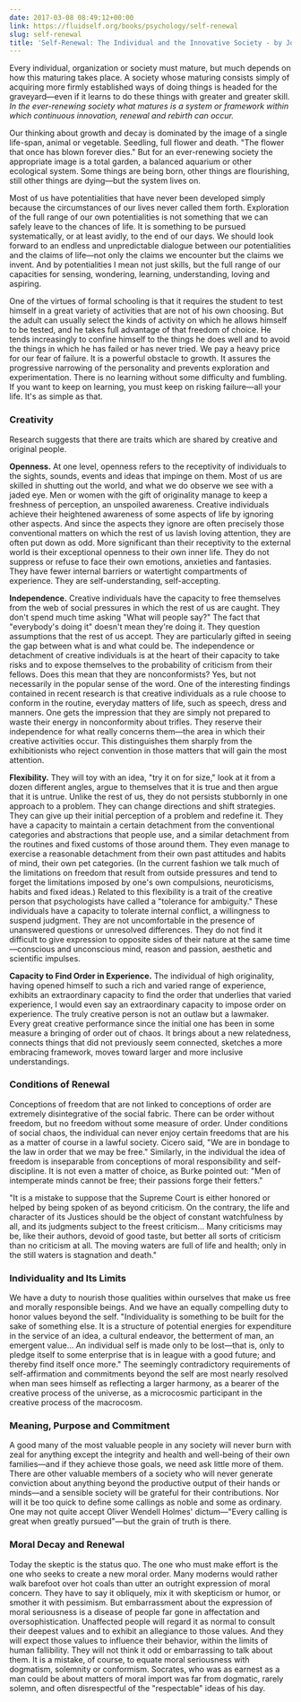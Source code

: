 ```yaml
---
date: 2017-03-08 08:49:12+00:00
link: https://fluidself.org/books/psychology/self-renewal
slug: self-renewal
title: 'Self-Renewal: The Individual and the Innovative Society - by John W. Gardner'
---
```


Every individual, organization or society must mature, but much depends on how this maturing takes place. A society whose maturing consists simply of acquiring more firmly established ways of doing things is headed for the graveyard—even if it learns to do these things with greater and greater skill. _In the ever-renewing society what matures is a system or framework within which continuous innovation, renewal and rebirth can occur._

Our thinking about growth and decay is dominated by the image of a single life-span, animal or vegetable. Seedling, full flower and death. "The flower that once has blown forever dies." But for an ever-renewing society the appropriate image is a total garden, a balanced aquarium or other ecological system. Some things are being born, other things are flourishing, still other things are dying—but the system lives on.

Most of us have potentialities that have never been developed simply because the circumstances of our lives never called them forth. Exploration of the full range of our own potentialities is not something that we can safely leave to the chances of life. It is something to be pursued systematically, or at least avidly, to the end of our days. We should look forward to an endless and unpredictable dialogue between our potentialities and the claims of life—not only the claims we encounter but the claims we invent. And by potentialities I mean not just skills, but the full range of our capacities for sensing, wondering, learning, understanding, loving and aspiring.

One of the virtues of formal schooling is that it requires the student to test himself in a great variety of activities that are not of his own choosing. But the adult can usually select the kinds of activity on which he allows himself to be tested, and he takes full advantage of that freedom of choice. He tends increasingly to confine himself to the things he does well and to avoid the things in which he has failed or has never tried. We pay a heavy price for our fear of failure. It is a powerful obstacle to growth. It assures the progressive narrowing of the personality and prevents exploration and experimentation. There is no learning without some difficulty and fumbling. If you want to keep on learning, you must keep on risking failure—all your life. It's as simple as that.

### Creativity

Research suggests that there are traits which are shared by creative and original people.

**Openness.** At one level, openness refers to the receptivity of individuals to the sights, sounds, events and ideas that impinge on them. Most of us are skilled in shutting out the world, and what we do observe we see with a jaded eye. Men or women with the gift of originality manage to keep a freshness of perception, an unspoiled awareness. Creative individuals achieve their heightened awareness of some aspects of life by ignoring other aspects. And since the aspects they ignore are often precisely those conventional matters on which the rest of us lavish loving attention, they are often put down as odd. More significant than their receptivity to the external world is their exceptional openness to their own inner life. They do not suppress or refuse to face their own emotions, anxieties and fantasies. They have fewer internal barriers or watertight compartments of experience. They are self-understanding, self-accepting.

**Independence.** Creative individuals have the capacity to free themselves from the web of social pressures in which the rest of us are caught. They don't spend much time asking "What will people say?" The fact that "everybody's doing it" doesn't mean they're doing it. They question assumptions that the rest of us accept. They are particularly gifted in seeing the gap between what is and what could be. The independence or detachment of creative individuals is at the heart of their capacity to take risks and to expose themselves to the probability of criticism from their fellows. Does this mean that they are nonconformists? Yes, but not necessarily in the popular sense of the word. One of the interesting findings contained in recent research is that creative individuals as a rule choose to conform in the routine, everyday matters of life, such as speech, dress and manners. One gets the impression that they are simply not prepared to waste their energy in nonconformity about trifles. They reserve their independence for what really concerns them—the area in which their creative activities occur. This distinguishes them sharply from the exhibitionists who reject convention in those matters that will gain the most attention.

**Flexibility.** They will toy with an idea, "try it on for size," look at it from a dozen different angles, argue to themselves that it is true and then argue that it is untrue. Unlike the rest of us, they do not persists stubbornly in one approach to a problem. They can change directions and shift strategies. They can give up their initial perception of a problem and redefine it. They have a capacity to maintain a certain detachment from the conventional categories and abstractions that people use, and a similar detachment from the routines and fixed customs of those around them. They even manage to exercise a reasonable detachment from their own past attitudes and habits of mind, their own pet categories. (In the current fashion we talk much of the limitations on freedom that result from outside pressures and tend to forget the limitations imposed by one's own compulsions, neuroticisms, habits and fixed ideas.) Related to this flexibility is a trait of the creative person that psychologists have called a "tolerance for ambiguity." These individuals have a capacity to tolerate internal conflict, a willingness to suspend judgment. They are not uncomfortable in the presence of unanswered questions or unresolved differences. They do not find it difficult to give expression to opposite sides of their nature at the same time—conscious and unconscious mind, reason and passion, aesthetic and scientific impulses.

**Capacity to Find Order in Experience.** The individual of high originality, having opened himself to such a rich and varied range of experience, exhibits an extraordinary capacity to find the order that underlies that varied experience, I would even say an extraordinary capacity to impose order on experience. The truly creative person is not an outlaw but a lawmaker. Every great creative performance since the initial one has been in some measure a bringing of order out of chaos. It brings about a new relatedness, connects things that did not previously seem connected, sketches a more embracing framework, moves toward larger and more inclusive understandings.

### Conditions of Renewal

Conceptions of freedom that are not linked to conceptions of order are extremely disintegrative of the social fabric. There can be order without freedom, but no freedom without some measure of order. Under conditions of social chaos, the individual can never enjoy certain freedoms that are his as a matter of course in a lawful society. Cicero said, "We are in bondage to the law in order that we may be free." Similarly, in the individual the idea of freedom is inseparable from conceptions of moral responsibility and self-discipline. It is not even a matter of choice, as Burke pointed out: "Men of intemperate minds cannot be free; their passions forge their fetters."

"It is a mistake to suppose that the Supreme Court is either honored or helped by being spoken of as beyond criticism. On the contrary, the life and character of its Justices should be the object of constant watchfulness by all, and its judgments subject to the freest criticism... Many criticisms may be, like their authors, devoid of good taste, but better all sorts of criticism than no criticism at all. The moving waters are full of life and health; only in the still waters is stagnation and death."

### Individuality and Its Limits

We have a duty to nourish those qualities within ourselves that make us free and morally responsible beings. And we have an equally compelling duty to honor values beyond the self. "Individuality is something to be built for the sake of something else. It is a structure of potential energies for expenditure in the service of an idea, a cultural endeavor, the betterment of man, an emergent value... An individual self is made only to be lost—that is, only to pledge itself to some enterprise that is in league with a good future; and thereby find itself once more." The seemingly contradictory requirements of self-affirmation and commitments beyond the self are most nearly resolved when man sees himself as reflecting a larger harmony, as a bearer of the creative process of the universe, as a microcosmic participant in the creative process of the macrocosm.

### Meaning, Purpose and Commitment

A good many of the most valuable people in any society will never burn with zeal for anything except the integrity and health and well-being of their own families—and if they achieve those goals, we need ask little more of them. There are other valuable members of a society who will never generate conviction about anything beyond the productive output of their hands or minds—and a sensible society will be grateful for their contributions. Nor will it be too quick to define some callings as noble and some as ordinary. One may not quite accept Oliver Wendell Holmes' dictum—"Every calling is great when greatly pursued"—but the grain of truth is there.

### Moral Decay and Renewal

Today the skeptic is the status quo. The one who must make effort is the one who seeks to create a new moral order. Many moderns would rather walk barefoot over hot coals than utter an outright expression of moral concern. They have to say it obliquely, mix it with skepticism or humor, or smother it with pessimism. But embarrassment about the expression of moral seriousness is a disease of people far gone in affectation and oversophistication. Unaffected people will regard it as normal to consult their deepest values and to exhibit an allegiance to those values. And they will expect those values to influence their behavior, within the limits of human fallibility. They will not think it odd or embarrassing to talk about them.
It is a mistake, of course, to equate moral seriousness with dogmatism, solemnity or conformism. Socrates, who was as earnest as a man could be about matters of moral import was far from dogmatic, rarely solemn, and often disrespectful of the "respectable" ideas of his day.
